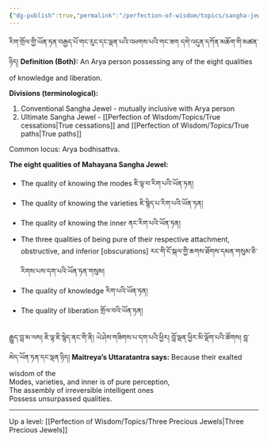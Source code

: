 ```yaml
---
{"dg-publish":true,"permalink":"/perfection-of-wisdom/topics/sangha-jewel/"}
---
```


རིག་གྲོལ་གྱི་ཡོན་ཏན་བརྒྱད་པོ་གང་རུང་དང་ལྡན་པའི་འཕགས་པའི་གང་ཟག དགེ་འདུན་དཀོན་མཆོག་གི་མཚན་ཉིད།
**Definition (Both):** An Arya person possessing any of the eight qualities of knowledge and liberation.

**Divisions (terminological):**
1. Conventional Sangha Jewel - mutually inclusive with Arya person
2. Ultimate Sangha Jewel - [[Perfection of Wisdom/Topics/True cessations\|True cessations]] and [[Perfection of Wisdom/Topics/True paths\|True paths]]

Common locus: Arya bodhisattva.

**The eight qualities of Mahayana Sangha Jewel:**
- The quality of knowing the modes ཇི་ལྟ་བ་རིག་པའི་ཡོན་ཏན།
- The quality of knowing the varieties ཇི་སྙེད་པ་རིག་པའི་ཡོན་ཏན།
- The quality of knowing the inner ནང་རིག་པའི་ཡོན་ཏན།
- The three qualities of being pure of their respective attachment, obstructive, and inferior [obscurations]
  རང་གི་ངོ་སྐལ་གྱི་ཆགས་ཐོགས་དམན་གསུམ་ཅི་རིགས་པས་དག་པའི་ཡོན་ཏན་གསུམ།
- The quality of knowledge རིག་པའི་ཡོན་ཏན།
- The quality of liberation གྲོལ་བའི་ཡོན་ཏན།

རྒྱུད་བླ་མ་ལས། ཇི་ལྟ་ཇི་སྙེད་ནང་གི་ནི། ཡེ་ཤེས་གཟིགས་པ་དག་པའི་ཕྱིར།
བློ་ལྡན་ཕྱིར་མི་ལྡོག་པའི་ཚོགས། བླ་མེད་ཡོན་ཏན་དང་ལྡན་ཉིད།
**Maitreya’s Uttaratantra says:**
Because their exalted wisdom of the  
Modes, varieties, and inner is of pure perception,  
The assembly of irreversible intelligent ones  
Possess unsurpassed qualities.

---
Up a level: [[Perfection of Wisdom/Topics/Three Precious Jewels\|Three Precious Jewels]]